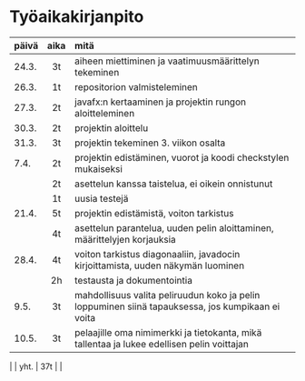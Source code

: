 # Työaikakirjanpito

| päivä   | aika   | mitä     |
|---------|:------:|:---------|
|24.3.    |3t      | aiheen miettiminen ja vaatimuusmäärittelyn tekeminen |
|26.3.    |1t      | repositorion valmisteleminen |
|27.3.    | 2t      | javafx:n kertaaminen ja projektin rungon aloitteleminen |
|30.3.   | 2t   | projektin aloittelu |
|31.3.   | 3t | projektin tekeminen 3. viikon osalta |
|7.4.   | 2t | projektin edistäminen, vuorot ja koodi checkstylen mukaiseksi|
|       | 2t | asettelun kanssa taistelua, ei oikein onnistunut |
|       | 1t | uusia testejä |
|21.4.  | 5t | projektin edistämistä, voiton tarkistus |
|       | 4t | asettelun parantelua, uuden pelin aloittaminen, määrittelyjen korjauksia | 
| 28.4.| 4t | voiton tarkistus diagonaaliin, javadocin kirjoittamista, uuden näkymän luominen|
| | 2h | testausta ja dokumentointia |
| 9.5. | 3t | mahdollisuus valita peliruudun koko ja pelin loppuminen siinä tapauksessa, jos kumpikaan ei voita |
| 10.5.| 3t | pelaajille oma nimimerkki ja tietokanta, mikä tallentaa ja lukee edellisen pelin voittajan |
| 
| yht. | 37t | |
